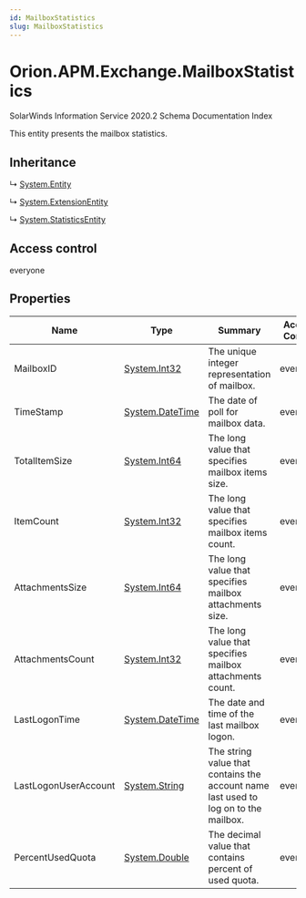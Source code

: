 ```yaml
---
id: MailboxStatistics
slug: MailboxStatistics
---
```


# Orion.APM.Exchange.MailboxStatistics

SolarWinds Information Service 2020.2 Schema Documentation Index

This entity presents the mailbox statistics.

## Inheritance

↳ [System.Entity](./../System/Entity)

↳ [System.ExtensionEntity](./../System/ExtensionEntity)

↳ [System.StatisticsEntity](./../System/StatisticsEntity)

## Access control

everyone

## Properties

| Name | Type | Summary | Access Control |
| ------ | ------ | ------ | ------ |
| MailboxID | [System.Int32](https://docs.microsoft.com/en-us/dotnet/api/system.int32) | The unique integer representation of mailbox. | everyone |
| TimeStamp | [System.DateTime](https://docs.microsoft.com/en-us/dotnet/api/system.datetime) | The date of poll for mailbox data. | everyone |
| TotalItemSize | [System.Int64](https://docs.microsoft.com/en-us/dotnet/api/system.int64) | The long value that specifies mailbox items size. | everyone |
| ItemCount | [System.Int32](https://docs.microsoft.com/en-us/dotnet/api/system.int32) | The long value that specifies mailbox items count. | everyone |
| AttachmentsSize | [System.Int64](https://docs.microsoft.com/en-us/dotnet/api/system.int64) | The long value that specifies mailbox attachments size. | everyone |
| AttachmentsCount | [System.Int32](https://docs.microsoft.com/en-us/dotnet/api/system.int32) | The long value that specifies mailbox attachments count. | everyone |
| LastLogonTime | [System.DateTime](https://docs.microsoft.com/en-us/dotnet/api/system.datetime) | The date and time of the last mailbox logon. | everyone |
| LastLogonUserAccount | [System.String](https://docs.microsoft.com/en-us/dotnet/api/system.string) | The string value that contains the account name last used to log on to the mailbox. | everyone |
| PercentUsedQuota | [System.Double](https://docs.microsoft.com/en-us/dotnet/api/system.double) | The decimal value that contains percent of used quota. | everyone |

